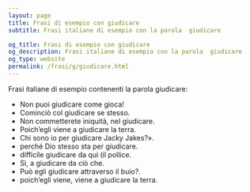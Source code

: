 ```yaml
---
layout: page
title: Frasi di esempio con giudicare 
subtitle: Frasi italiane di esempio con la parola  giudicare

og_title: Frasi di esempio con giudicare 
og_description: Frasi italiane di esempio con la parola  giudicare
og_type: website
permalink: /frasi/g/giudicare.html
---
```


Frasi italiane di esempio contenenti la parola giudicare:


- Non puoi giudicare come gioca!
- Cominciò col giudicare se stesso.
- Non commetterete iniquità, nel giudicare.
- Poich’egli viene a giudicare la terra.
- Chi sono io per giudicare Jacky Jakes?».
- perché Dio stesso sta per giudicare.
- difficile giudicare da qui (il pollice.
- Sì, a giudicare da ciò che.
- Può egli giudicare attraverso il buio?.
- poich’egli viene, viene a giudicare la terra.
